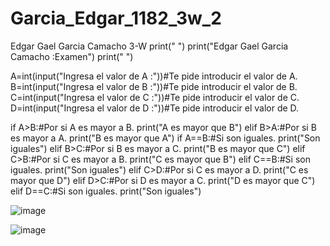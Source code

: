 # Garcia_Edgar_1182_3w_2
Edgar Gael Garcia Camacho 3-W
print(" ")
print("Edgar Gael Garcia Camacho :Examen")
print(" ")

A=int(input("Ingresa el valor de A :"))#Te pide introducir el valor de A.
B=int(input("Ingresa el valor de B :"))#Te pide introducir el valor de B.
C=int(input("Ingresa el valor de C :"))#Te pide introducir el valor de C.
D=int(input("Ingresa el valor de D :"))#Te pide introducir el valor de D.

if A>B:#Por si A es mayor a B.
    print("A es mayor que B")
elif B>A:#Por si B es mayor a A.
    print("B es mayor que A")
if A==B:#Si son iguales.
    print("Son iguales")
elif B>C:#Por si B es mayor a C.
    print("B es mayor que C")
elif C>B:#Por si C es mayor a B.
    print("C es mayor que B")
elif C==B:#Si son iguales.
    print("Son iguales")
elif C>D:#Por si C es mayor a D.
    print("C es mayor que D")
elif D>C:#Por si D es mayor a C.
    print("D es mayor que C")
elif D==C:#Si son iguales.
    print("Son iguales")
    
![image](https://github.com/user-attachments/assets/ed858692-47b5-4528-b3b3-455b67ac6ee0)

![image](https://github.com/user-attachments/assets/d6709f94-6089-4347-a777-a3b11278b561)


